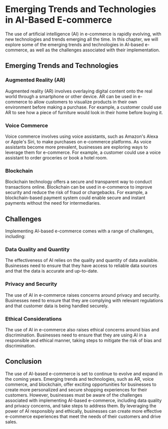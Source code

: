 Emerging Trends and Technologies in AI-Based E-commerce
=========================================================================================

The use of artificial intelligence (AI) in e-commerce is rapidly evolving, with new technologies and trends emerging all the time. In this chapter, we will explore some of the emerging trends and technologies in AI-based e-commerce, as well as the challenges associated with their implementation.

Emerging Trends and Technologies
--------------------------------

### Augmented Reality (AR)

Augmented reality (AR) involves overlaying digital content onto the real world through a smartphone or other device. AR can be used in e-commerce to allow customers to visualize products in their own environment before making a purchase. For example, a customer could use AR to see how a piece of furniture would look in their home before buying it.

### Voice Commerce

Voice commerce involves using voice assistants, such as Amazon's Alexa or Apple's Siri, to make purchases on e-commerce platforms. As voice assistants become more prevalent, businesses are exploring ways to leverage them for e-commerce. For example, a customer could use a voice assistant to order groceries or book a hotel room.

### Blockchain

Blockchain technology offers a secure and transparent way to conduct transactions online. Blockchain can be used in e-commerce to improve security and reduce the risk of fraud or chargebacks. For example, a blockchain-based payment system could enable secure and instant payments without the need for intermediaries.

Challenges
----------

Implementing AI-based e-commerce comes with a range of challenges, including:

### Data Quality and Quantity

The effectiveness of AI relies on the quality and quantity of data available. Businesses need to ensure that they have access to reliable data sources and that the data is accurate and up-to-date.

### Privacy and Security

The use of AI in e-commerce raises concerns around privacy and security. Businesses need to ensure that they are complying with relevant regulations and that customer data is being handled securely.

### Ethical Considerations

The use of AI in e-commerce also raises ethical concerns around bias and discrimination. Businesses need to ensure that they are using AI in a responsible and ethical manner, taking steps to mitigate the risk of bias and discrimination.

Conclusion
----------

The use of AI-based e-commerce is set to continue to evolve and expand in the coming years. Emerging trends and technologies, such as AR, voice commerce, and blockchain, offer exciting opportunities for businesses to create more personalized and secure shopping experiences for their customers. However, businesses must be aware of the challenges associated with implementing AI-based e-commerce, including data quality and privacy concerns, and take steps to address them. By leveraging the power of AI responsibly and ethically, businesses can create more effective e-commerce experiences that meet the needs of their customers and drive sales.

